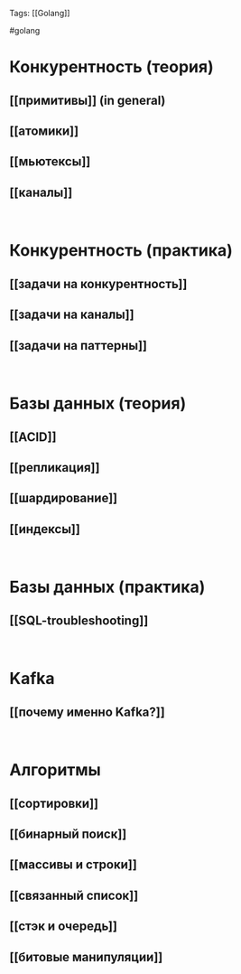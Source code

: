 Tags: [[Golang]]

#golang 

# Конкурентность (теория)
## [[примитивы]] (in general)


## [[атомики]]


## [[мьютексы]]


## [[каналы]]

 


# Конкурентность (практика)
## [[задачи на конкурентность]]


## [[задачи на каналы]]


## [[задачи на паттерны]]

 


# Базы данных (теория)
## [[ACID]]


## [[репликация]]


## [[шардирование]]


## [[индексы]]

 


# Базы данных (практика)
## [[SQL-troubleshooting]]

 


# Kafka
## [[почему именно Kafka?]]

 


# Алгоритмы
## [[сортировки]]


## [[бинарный поиск]]


## [[массивы и строки]]


## [[связанный список]]


## [[стэк и очередь]]


## [[битовые манипуляции]]









